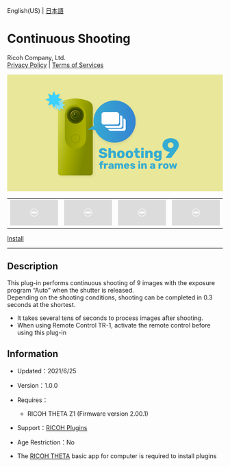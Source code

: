 English(US) | [日本語](README.ja.md)

# Continuous Shooting
Ricoh Company, Ltd.  
[Privacy Policy](../../README.md#privacy-policy) | [Terms of Services](../../README.md#terms-of-services)

<div align="center">
 <img src="1.png">

 <table>
  <tr>
   <td><img src="../../resources/common/img/noimg.png"></td>
   <td><img src="../../resources/common/img/noimg.png"></td>
   <td><img src="../../resources/common/img/noimg.png"></td>
   <td><img src="../../resources/common/img/noimg.png"></td>
  </tr>
 </table>
</div>

[Install](https://link.ricoh360.com/plugins/com.theta360.continuousshooting/apk)

***

## Description
This plug-in performs continuous shooting of 9 images with the exposure program “Auto” when the shutter is released.  
Depending on the shooting conditions, shooting can be completed in 0.3 seconds at the shortest.  

* It takes several tens of seconds to process images after shooting.
* When using Remote Control TR-1, activate the remote control before using this plug-in

## Information
  * Updated：2021/6/25
  * Version：1.0.0
  * Requires：
    * RICOH THETA Z1 (Firmware version 2.00.1)
  * Support：[RICOH Plugins](https://support.theta360.com/ja/)
  * Age Restriction：No

* The [RICOH THETA](https://theta360.com/ja/about/application/pc.html#app-detail-01) basic app for computer is required to install plugins
